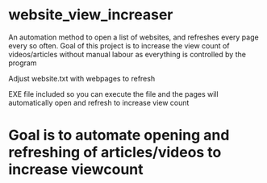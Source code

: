 # website_view_increaser
An automation method to open a list of websites, and refreshes every page every so often. Goal of this project is to increase the view count of videos/articles without manual labour as everything is controlled by the program


Adjust website.txt with webpages to refresh

EXE file included so you can execute the file and the pages will automatically open and refresh to increase view count

# Goal is to automate opening and refreshing of articles/videos to increase viewcount
